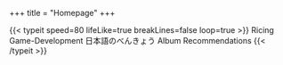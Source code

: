 +++
title = "Homepage"
+++
<div class="italic text-neutral-600 dark:text-primary-400 text-2xl">
{{< typeit 
  speed=80
  lifeLike=true
  breakLines=false
  loop=true
>}}
Ricing
Game-Development
日本語のべんきょう
Album Recommendations
{{< /typeit >}}
</div>